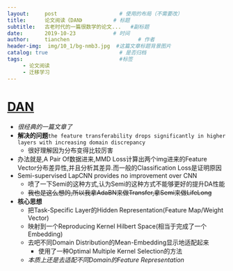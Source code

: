 ```yaml
---
layout:     post                    # 使用的布局（不需要改）
title:      论文阅读《DAN》          # 标题 
subtitle:   古老时代的一篇很数学的论文...   #副标题
date:       2019-10-23            # 时间
author:     tianchen                      # 作者
header-img:  img/10_1/bg-nmb3.jpg  #这篇文章标题背景图片  
catalog: true                       # 是否归档
tags:                               #标签
     - 论文阅读
     - 迁移学习
---
```


# [DAN](https://arxiv.org/pdf/1502.02791.pdf)
* *很经典的一篇文章了*
* **解决的问题**```the feature transferability drops significantly in higher layers with increasing domain discrepancy```
  * 很好理解因为分布变得比较厉害
* 办法就是,A Pair Of数据进来,MMD Loss计算出两个img进来的Feature Vector分布差异性,并且分析其差异.而一般的Classification Loss是证明原因
* Semi-supervised LapCNN provides no improvement over CNN
  * 喷了一下Semi的这种方式,认为Semi的这种方式不能够更好的提升DA性能
  * ~~我也是这么想的,所以我拿AdaBN来做Transfer,拿Semi来做LifeLong~~
* **核心思想**
  * 把Task-Specific Layer的Hidden Representation(Feature Map/Weight Vector)
  * 映射到一个Reproducing Kernel Hilbert Space(相当于完成了一个Embedding)
  * 去吧不同Domain Distribution的Mean-Embedding显示地适配起来
    * 使用了一种Optimal Multiple Kernel Selection的方法
  * *本质上还是去适配不同Domain的Feature Representation*